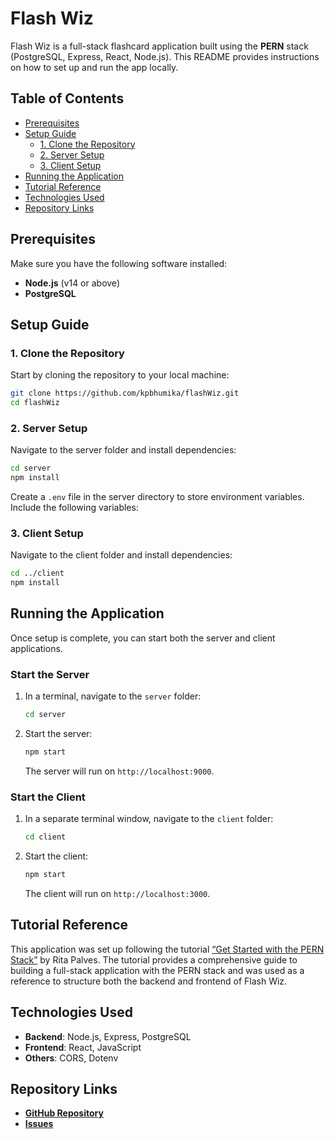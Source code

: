 # Flash Wiz

Flash Wiz is a full-stack flashcard application built using the **PERN** stack (PostgreSQL, Express, React, Node.js). This README provides instructions on how to set up and run the app locally.

## Table of Contents
- [Prerequisites](#prerequisites)
- [Setup Guide](#setup-guide)
  - [1. Clone the Repository](#1-clone-the-repository)
  - [2. Server Setup](#2-server-setup)
  - [3. Client Setup](#3-client-setup)
- [Running the Application](#running-the-application)
- [Tutorial Reference](#tutorial-reference)
- [Technologies Used](#technologies-used)
- [Repository Links](#repository-links)

## Prerequisites

Make sure you have the following software installed:
- **Node.js** (v14 or above)
- **PostgreSQL**

## Setup Guide

### 1. Clone the Repository

Start by cloning the repository to your local machine:

```bash
git clone https://github.com/kpbhumika/flashWiz.git
cd flashWiz
```

### 2. Server Setup

Navigate to the server folder and install dependencies:

```bash
cd server
npm install
```

Create a `.env` file in the server directory to store environment variables. Include the following variables:


### 3. Client Setup

Navigate to the client folder and install dependencies:

```bash
cd ../client
npm install
```

## Running the Application

Once setup is complete, you can start both the server and client applications.

### Start the Server

1. In a terminal, navigate to the `server` folder:

    ```bash
    cd server
    ```

2. Start the server:

    ```bash
    npm start
    ```

   The server will run on `http://localhost:9000`.

### Start the Client

1. In a separate terminal window, navigate to the `client` folder:

    ```bash
    cd client
    ```

2. Start the client:

    ```bash
    npm start
    ```

   The client will run on `http://localhost:3000`.

## Tutorial Reference

This application was set up following the tutorial [“Get Started with the PERN Stack”](https://medium.com/@ritapalves/get-started-with-the-pern-stack-an-introduction-and-implementation-guide-e33c55d09994) by Rita Palves. The tutorial provides a comprehensive guide to building a full-stack application with the PERN stack and was used as a reference to structure both the backend and frontend of Flash Wiz.

## Technologies Used

- **Backend**: Node.js, Express, PostgreSQL
- **Frontend**: React, JavaScript
- **Others**: CORS, Dotenv

## Repository Links

- **[GitHub Repository](https://github.com/kpbhumika/flashWiz)**
- **[Issues](https://github.com/kpbhumika/flashWiz/issues)**

